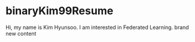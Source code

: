 # binaryKim99Resume

Hi, my name is Kim Hyunsoo. I am interested in Federated Learning.
brand new content